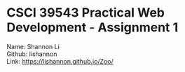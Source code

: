 # CSCI 39543 Practical Web Development - Assignment 1

Name: Shannon Li  
Github: lishannon <br />
Link: https://lishannon.github.io/Zoo/


 
